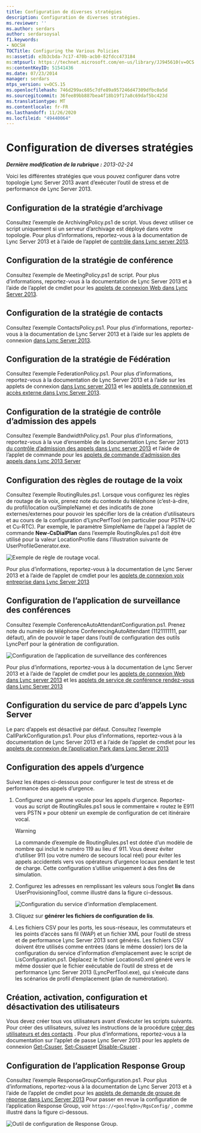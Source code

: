 ```yaml
---
title: Configuration de diverses stratégies
description: Configuration de diverses stratégies.
ms.reviewer: ''
ms.author: serdars
author: serdarsoysal
f1.keywords:
- NOCSH
TOCTitle: Configuring the Various Policies
ms:assetid: e3b3cbda-7c17-470b-acb0-82fdcc473184
ms:mtpsurl: https://technet.microsoft.com/en-us/library/JJ945610(v=OCS.15)
ms:contentKeyID: 51541436
ms.date: 07/23/2014
manager: serdars
mtps_version: v=OCS.15
ms.openlocfilehash: 746d299ac605c7dfe89a957246d47309dfbc0a5d
ms.sourcegitcommit: 36fee89bb887bea4f18b19f17a8c69daf5bc423d
ms.translationtype: MT
ms.contentlocale: fr-FR
ms.lasthandoff: 11/26/2020
ms.locfileid: "49440064"
---
```

# <a name="configuring-the-various-policies"></a>Configuration de diverses stratégies

<div data-xmlns="http://www.w3.org/1999/xhtml">

<div class="topic" data-xmlns="http://www.w3.org/1999/xhtml" data-msxsl="urn:schemas-microsoft-com:xslt" data-cs="https://msdn.microsoft.com/">

<div data-asp="https://msdn2.microsoft.com/asp">



</div>

<div id="mainSection">

<div id="mainBody">

<span> </span>

_**Dernière modification de la rubrique :** 2013-02-24_

<div>

Voici les différentes stratégies que vous pouvez configurer dans votre topologie Lync Server 2013 avant d’exécuter l’outil de stress et de performance de Lync Server 2013.

<div>

## <a name="configuring-the-archiving-policy"></a>Configuration de la stratégie d’archivage

Consultez l’exemple de ArchivingPolicy.ps1 de script. Vous devez utiliser ce script uniquement si un serveur d’archivage est déployé dans votre topologie. Pour plus d’informations, reportez-vous à la documentation de Lync Server 2013 et à l’aide de l’applet de [contrôle dans Lync server 2013](https://technet.microsoft.com/library/gg415629\(v=ocs.15\)).

</div>

<div>

## <a name="configuring-the-conferencing-policy"></a>Configuration de la stratégie de conférence

Consultez l’exemple de MeetingPolicy.ps1 de script. Pour plus d’informations, reportez-vous à la documentation de Lync Server 2013 et à l’aide de l’applet de cmdlet pour les [applets de connexion Web dans Lync Server 2013](https://technet.microsoft.com/library/gg415675\(v=ocs.15\)).

</div>

<div>

## <a name="configuring-the-contacts-policy"></a>Configuration de la stratégie de contacts

Consultez l’exemple ContactsPolicy.ps1. Pour plus d’informations, reportez-vous à la documentation de Lync Server 2013 et à l’aide sur les applets de connexion [dans Lync Server 2013](https://technet.microsoft.com/library/gg398611\(v=ocs.15\)).

</div>

<div>

## <a name="configuring-the-federation-policy"></a>Configuration de la stratégie de Fédération

Consultez l’exemple FederationPolicy.ps1. Pour plus d’informations, reportez-vous à la documentation de Lync Server 2013 et à l’aide sur les applets de connexion [dans Lync server 2013](https://technet.microsoft.com/library/gg415635\(v=ocs.15\)) et les [applets de connexion et accès externe dans Lync Server 2013](https://technet.microsoft.com/library/gg415651\(v=ocs.15\)).

</div>

<div>

## <a name="configuring-the-call-admission-control-policy"></a>Configuration de la stratégie de contrôle d’admission des appels

Consultez l’exemple BandwidthPolicy.ps1. Pour plus d’informations, reportez-vous à la vue d’ensemble de la documentation Lync Server 2013 [du contrôle d’admission des appels dans Lync server 2013](https://technet.microsoft.com/library/gg398529\(v=ocs.15\)) et l’aide de l’applet de commande pour les [applets de commande d’admission des appels dans Lync 2013 Server](https://technet.microsoft.com/library/gg415676\(v=ocs.15\))

</div>

<div>

## <a name="configuring-the-voice-routing-rules"></a>Configuration des règles de routage de la voix

Consultez l’exemple RoutingRules.ps1. Lorsque vous configurez les règles de routage de la voix, prenez note du contexte du téléphone (c’est-à-dire, du profil/location ou/SimpleName) et des indicatifs de zone externes/externes pour pouvoir les spécifier lors de la création d’utilisateurs et au cours de la configuration d’LyncPerfTool (en particulier pour PSTN-UC et Cu-RTC). Par exemple, le paramètre SimpleName de l’appel à l’applet de commande **New-CsDialPlan** dans l’exemple RoutingRules.ps1 doit être utilisé pour la valeur LocationProfile dans l’illustration suivante de UserProfileGenerator.exe.

![Exemple de règle de routage vocal.](images/JJ945610.9f34d971-4ed0-4a4c-b101-086a91c4578c(OCS.15).jpg "Exemple de règle de routage vocal.")

Pour plus d’informations, reportez-vous à la documentation de Lync Server 2013 et à l’aide de l’applet de cmdlet pour les [applets de connexion voix entreprise dans Lync Server 2013](https://technet.microsoft.com/library/gg415658\(v=ocs.15\))

</div>

<div>

## <a name="configuring-conferencing-attendant-application"></a>Configuration de l’application de surveillance des conférences

Consultez l’exemple ConferenceAutoAttendantConfiguration.ps1. Prenez note du numéro de téléphone ConferencingAutoAttendant (1121111111, par défaut), afin de pouvoir le taper dans l’outil de configuration des outils LyncPerf pour la génération de configuration.

![Configuration de l’application de surveillance des conférences](images/JJ945610.0618a22f-27a9-423a-9085-d2bf71e82db6(OCS.15).jpg "Configuration de l’application de surveillance des conférences")

Pour plus d’informations, reportez-vous à la documentation de Lync Server 2013 et à l’aide de l’applet de cmdlet pour les [applets de connexion Web dans Lync server 2013](https://technet.microsoft.com/library/gg415675\(v=ocs.15\)) et les [applets de service de conférence rendez-vous dans Lync Server 2013](https://technet.microsoft.com/library/gg415630\(v=ocs.15\))

</div>

<div>

## <a name="configuring-lync-server-call-park-service"></a>Configuration du service de parc d’appels Lync Server

Le parc d’appels est désactivé par défaut. Consultez l’exemple CallParkConfiguration.ps1. Pour plus d’informations, reportez-vous à la documentation de Lync Server 2013 et à l’aide de l’applet de cmdlet pour les [applets de connexion de l’application Park dans Lync Server 2013](https://technet.microsoft.com/library/gg415639\(v=ocs.15\))

</div>

<div>

## <a name="configuring-emergency-calls"></a>Configuration des appels d’urgence

Suivez les étapes ci-dessous pour configurer le test de stress et de performance des appels d’urgence.

1.  Configurez une gamme vocale pour les appels d’urgence. Reportez-vous au script de RoutingRules.ps1 sous le commentaire « routez le E911 vers PSTN » pour obtenir un exemple de configuration de cet itinéraire vocal.
    
    <div>
    

    > [!WARNING]  
    > La commande d’exemple de RoutingRules.ps1 est dotée d’un modèle de nombre qui inclut le numéro 119 au lieu d' 911. Vous devez éviter d’utiliser 911 (ou votre numéro de secours local réel) pour éviter les appels accidentels vers vos opérateurs d’urgence locaux pendant le test de charge. Cette configuration s’utilise uniquement à des fins de simulation.

    
    </div>

2.  Configurez les adresses en remplissant les valeurs sous l’onglet **lis** dans UserProvisioningTool, comme illustré dans la figure ci-dessous.
    
    ![Configuration du service d’information d’emplacement.](images/JJ945610.8ac1faa1-e9f9-40d0-b8b7-b159f4f459f7(OCS.15).jpg "Configuration du service d’information d’emplacement.")  

3.  Cliquez sur **générer les fichiers de configuration de lis**.

4.  Les fichiers CSV pour les ports, les sous-réseaux, les commutateurs et les points d’accès sans fil (WAP) et un fichier XML pour l’outil de stress et de performance Lync Server 2013 sont générés. Les fichiers CSV doivent être utilisés comme entrées (dans le même dossier) lors de la configuration du service d’information d’emplacement avec le script de LisConfiguration.ps1. Déplacez le fichier Locations0.xml généré vers le même dossier que le fichier exécutable de l’outil de stress et de performance Lync Server 2013 (LyncPerfTool.exe), qui s’exécute dans les scénarios de profil d’emplacement (plan de numérotation).

</div>

<div>

## <a name="creating-enabling-configuring-and-disabling-users"></a>Création, activation, configuration et désactivation des utilisateurs

Vous devez créer tous vos utilisateurs avant d’exécuter les scripts suivants. Pour créer des utilisateurs, suivez les instructions de la procédure [créer des utilisateurs et des contacts](create-users-and-contacts.md) . Pour plus d’informations, reportez-vous à la documentation sur l’applet de passe Lync Server 2013 pour les applets de connexion [Get-Csuser](https://technet.microsoft.com/library/gg398125\(v=ocs.15\)), [Set-Csuser](https://technet.microsoft.com/library/gg398510\(v=ocs.15\))et [Disable-Csuser](https://technet.microsoft.com/library/gg398747\(v=ocs.15\)) .

</div>

<div>

## <a name="configuring-response-group-application"></a>Configuration de l’application Response Group

Consultez l’exemple ResponseGroupConfiguration.ps1. Pour plus d’informations, reportez-vous à la documentation de Lync Server 2013 et à l’aide de l’applet de cmdlet pour les [applets de demande de groupe de réponse dans Lync Server 2013](https://technet.microsoft.com/library/gg415654\(v=ocs.15\)) Pour passer en revue la configuration de l’application Response Group, voir `https://<poolfqdn>/RgsConfig/` , comme illustré dans la figure ci-dessous.

![Outil de configuration de Response Group.](images/JJ945610.480a9440-2283-4533-98f8-86daaab4781c(OCS.15).jpg "Outil de configuration de Response Group.")

</div>

</div>

</div>

<span> </span>

</div>

</div>

</div>

